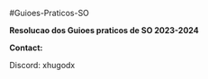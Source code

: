 #Guioes-Praticos-SO

**Resolucao dos Guioes praticos de SO 2023-2024**

**Contact:**

Discord: xhugodx
